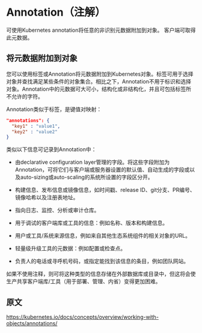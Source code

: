 # Annotation（注解）

可使用Kubernetes annotation将任意的非识别元数据附加到对象。 客户端可取得此元数据。





## 将元数据附加到对象

您可以使用标签或Annotation将元数据附加到Kubernetes对象。标签可用于选择对象并查找满足某些条件的对象集合。相比之下，Annotation不用于标识和选择对象。Annotation中的元数据可大可小，结构化或非结构化，并且可包括标签所不允许的字符。

Annotation类似于标签，是键值对映射：

```json
"annotations": {
  "key1" : "value1",
  "key2" : "value2"
}
```

类似以下信息可记录到Annotation中：

- 由declarative configuration layer管理的字段。将这些字段附加为Annotation，可将它们与客户端或服务器设置的默认值、自动生成的字段或以及auto-sizing或auto-scaling的系统所设置的字段区分开。
- 构建信息、发布信息或镜像信息，如时间戳、release ID、git分支、PR编号、镜像哈希以及注册表地址。
- 指向日志、监控、分析或审计仓库。


- 用于调试的客户端库或工具的信息：例如名称、版本和构建信息。
- 用户或工具/系统来源信息，例如来自其他生态系统组件的相关对象的URL。
- 轻量级升级工具的元数据：例如配置或检查点。
- 负责人的电话或寻呼机号码，或指定能找到该信息的条目，例如团队网站。

如果不使用注释，则可将这种类型的信息存储在外部数据库或目录中，但这将会使生产共享客户端库/工具（用于部署、管理、内省）变得更加困难。



## 原文

<https://kubernetes.io/docs/concepts/overview/working-with-objects/annotations/>